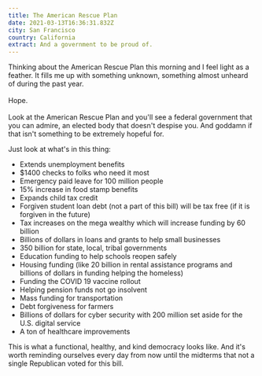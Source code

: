 ```yaml
---
title: The American Rescue Plan
date: 2021-03-13T16:36:31.832Z
city: San Francisco
country: California
extract: And a government to be proud of.
---
```

Thinking about the American Rescue Plan this morning and I feel light as a feather. It fills me up with something unknown, something almost unheard of during the past year. \
\
Hope.\
\
Look at the American Rescue Plan and you'll see a federal government that you can admire, an elected body that doesn't despise you. And goddamn if that isn't something to be extremely hopeful for.

Just look at what's in this thing:

- Extends unemployment benefits 
- $1400 checks to folks who need it most 
- Emergency paid leave for 100 million people
- 15% increase in food stamp benefits
- Expands child tax credit 
- Forgiven student loan debt (not a part of this bill) will be tax free (if it is forgiven in the future)
- Tax increases on the mega wealthy which will increase funding by 60 billion 
- Billions of dollars in loans and grants to help small businesses 
- 350 billion for state, local, tribal governments 
- Education funding to help schools reopen safely
- Housing funding (like 20 billion in rental assistance programs and billions of dollars in funding helping the homeless)
- Funding the COVID 19 vaccine rollout 
- Helping pension funds not go insolvent 
- Mass funding for transportation 
- Debt forgiveness for farmers 
- Billions of dollars for cyber security with 200 million set aside for the U.S. digital service 
- A ton of healthcare improvements 



This is what a functional, healthy, and kind democracy looks like. And it's worth reminding ourselves every day from now until the midterms that not a single Republican voted for this bill. 

